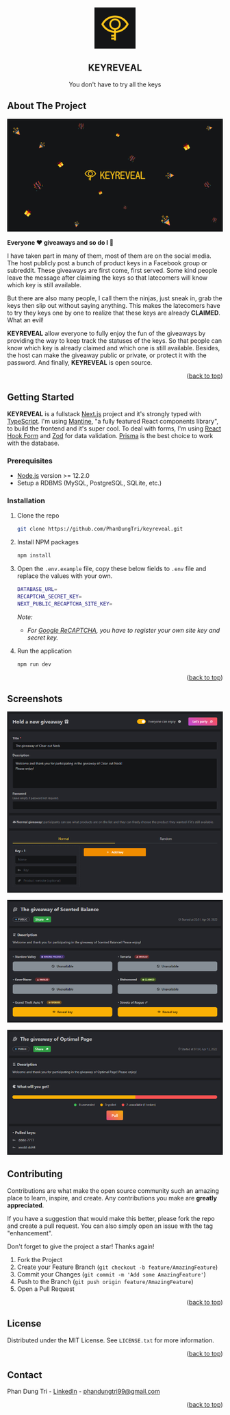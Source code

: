 <br />
<div align="center">
  <a href="https://github.com/PhanDungTri/keyreveal">
    <img src="public/favicon-96x96.png" alt="Logo" width="96" height="96">
  </a>

  <h2 align="center">KEYREVEAL</h2>

  <p align="center">
    You don't have to try all the keys
  </p>
</div>

## About The Project

![KEYREVEAL thumbnail](public/images/thumbnail.png "KEYREVEAL")

**Everyone :heart: giveaways and so do I :tada:**

I have taken part in many of them, most of them are on the social media. The host publicly post a bunch of product keys in a Facebook group or subreddit. These giveaways are first come, first served. Some kind people leave the message after claiming the keys so that latecomers will know which key is still available.

But there are also many people, I call them the ninjas, just sneak in, grab the keys then slip out without saying anything. This makes the latecomers have to try they keys one by one to realize that these keys are already **CLAIMED**. What an evil!

**KEYREVEAL** allow everyone to fully enjoy the fun of the giveaways by providing the way to keep track the statuses of the keys. So that people can know which key is already claimed and which one is still available. Besides, the host can make the giveaway public or private, or protect it with the password. And finally, **KEYREVEAL** is open source.

<p align="right">(<a href="#top">back to top</a>)</p>

## Getting Started

**KEYREVEAL** is a fullstack [Next.js](https://nextjs.org/) project and it's strongly typed with [TypeScript](https://www.typescriptlang.org/). I'm using [Mantine](https://mantine.dev/), "a fully featured React components library", to build the frontend and it's super cool. To deal with forms, I'm using [React Hook Form](https://react-hook-form.com/) and [Zod](https://github.com/colinhacks/zod/) for data validation. [Prisma](https://www.prisma.io/) is the best choice to work with the database.

### Prerequisites

- [Node.js](https://nodejs.org/) version >= 12.2.0
- Setup a RDBMS (MySQL, PostgreSQL, SQLite, etc.)

### Installation

1. Clone the repo

   ```sh
   git clone https://github.com/PhanDungTri/keyreveal.git
   ```

2. Install NPM packages

   ```sh
   npm install
   ```

3. Open the `.env.example` file, copy these below fields to `.env` file and replace the values with your own.

   ```sh
   DATABASE_URL=
   RECAPTCHA_SECRET_KEY=
   NEXT_PUBLIC_RECAPTCHA_SITE_KEY=
   ```

   _Note:_

   - _For [Google ReCAPTCHA](https://www.google.com/recaptcha/admin/create), you have to register your own site key and secret key._

4. Run the application

   ```sh
   npm run dev
   ```

<p align="right">(<a href="#top">back to top</a>)</p>

## Screenshots

![example create](public/images/guide-create-form.png "KEYREVEAL")

![example giveaway](public/images/example-giveaway.png "KEYREVEAL")

![example random giveaway](public/images/guide-random-giveaway.png "KEYREVEAL")

## Contributing

Contributions are what make the open source community such an amazing place to learn, inspire, and create. Any contributions you make are **greatly appreciated**.

If you have a suggestion that would make this better, please fork the repo and create a pull request. You can also simply open an issue with the tag "enhancement".

Don't forget to give the project a star! Thanks again!

1. Fork the Project
2. Create your Feature Branch (`git checkout -b feature/AmazingFeature`)
3. Commit your Changes (`git commit -m 'Add some AmazingFeature'`)
4. Push to the Branch (`git push origin feature/AmazingFeature`)
5. Open a Pull Request

<p align="right">(<a href="#top">back to top</a>)</p>

## License

Distributed under the MIT License. See `LICENSE.txt` for more information.

<p align="right">(<a href="#top">back to top</a>)</p>

## Contact

Phan Dung Tri - [LinkedIn](https://www.linkedin.com/in/dung-tri-phan-261b8b230/) - phandungtri99@gmail.com

<p align="right">(<a href="#top">back to top</a>)</p>
